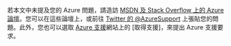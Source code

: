 若本文中未提及您的 Azure 問題，請造訪 [MSDN 及 Stack Overflow 上的 Azure 論壇](https://azure.microsoft.com/support/forums/)。您可以在這些論壇上，或前往 [Twitter 的 @AzureSupport](https://twitter.com/AzureSupport) 上張貼您的問題。此外，您也可以選取 [Azure 支援](https://azure.microsoft.com/support/options/)網站上的 [取得支援]，來提出 Azure 支援要求。

